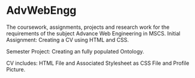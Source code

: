 # AdvWebEngg
The coursework, assignments, projects and research work for the requirements of the subject Advance Web Engineering in MSCS.
Initial Assignment: Creating a CV using HTML and CSS.

Semester Project: Creating an fully populated Ontology.

CV includes: HTML File and Associated Stylesheet as CSS File and Profile Picture.
